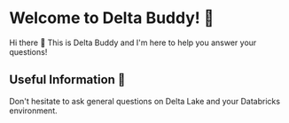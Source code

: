 # Welcome to Delta Buddy! 🐍

Hi there 👋 This is Delta Buddy and I'm here to help you answer your questions!

## Useful Information 🔗

Don't hesitate to ask general questions on Delta Lake and your Databricks environment.